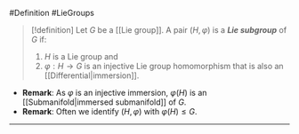 #Definition #LieGroups 

> [!definition]
> Let $G$ be a [[Lie group]]. A pair $(H,\varphi)$ is a ***Lie subgroup*** of $G$ if:
> 1. $H$ is a Lie group and
> 2. $\varphi:H\to G$ is an injective Lie group homomorphism that is also an [[Differential|immersion]].
- **Remark**: As $\varphi$ is an injective immersion, $\varphi(H)$ is an [[Submanifold|immersed submanifold]] of $G$. 
- **Remark**: Often we identify $(H,\varphi)$ with $\varphi(H)\leq G$. 
---
